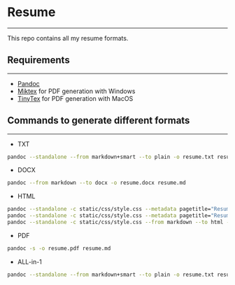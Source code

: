 # Resume
--------

This repo contains all my resume formats.

## Requirements
---------------

* [Pandoc](https://pandoc.org/)
* [Miktex](https://miktex.org/) for PDF generation with Windows
* [TinyTex](https://yihui.name/tinytex/) for PDF generation with MacOS

## Commands to generate different formats
-----------------------------------------

*  TXT
```bash
pandoc --standalone --from markdown+smart --to plain -o resume.txt resume.md
```

*  DOCX
```bash
pandoc --from markdown --to docx -o resume.docx resume.md
```

*  HTML
```bash
pandoc --standalone -c static/css/style.css --metadata pagetitle="Resume::Sadat Hossain" --from markdown --to html -o index.html resume.md
pandoc --standalone -c static/css/style.css --metadata pagetitle="Resume::Sadat Hossain" --from markdown --to html -o resume.html resume.md
pandoc --standalone -c static/css/style.css --from markdown --to html -o index.html resume.md
```

*  PDF
```bash
pandoc -s -o resume.pdf resume.md
```

*  ALL-in-1
```bash
pandoc --standalone --from markdown+smart --to plain -o resume.txt resume.md && pandoc --from markdown --to docx -o resume.docx resume.md && pandoc --standalone -c static/css/style.css --metadata pagetitle="Resume::Sadat Hossain" --from markdown --to html -o index.html resume.md && pandoc --standalone -c static/css/style.css --metadata pagetitle="Resume::Sadat Hossain" --from markdown --to html -o resume.html resume.md && pandoc -s -o resume.pdf resume.md && echo "\nALL-DONE"
```
